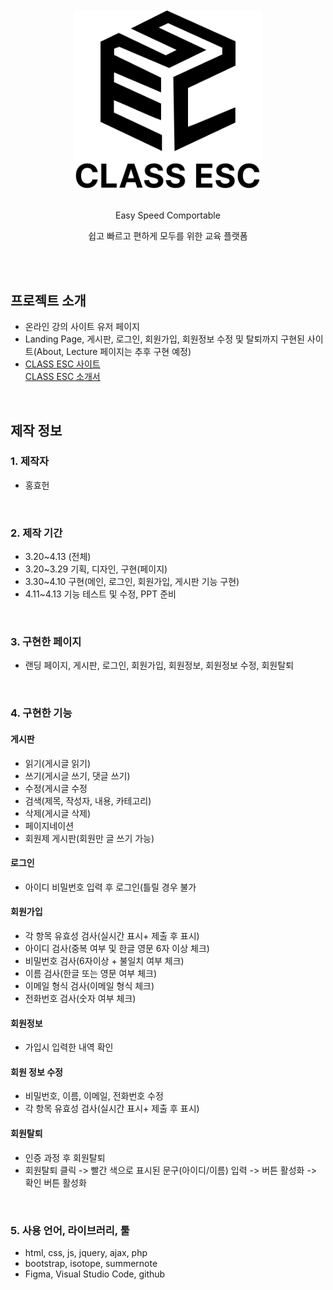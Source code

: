 <br>
<br>
<div align="center">
    <img src="images/logo.svg" style="width: 300px; min-width: 140px;">
</div>

<br> 

<div align="center">
    <p> Easy Speed Comportable </p>
    <p> 쉽고 빠르고 편하게 모두를 위한 교육 플랫폼  </p>
</div>


<br>

<br>

## 프로젝트 소개
- 온라인 강의 사이트 유저 페이지
- Landing Page, 게시판, 로그인, 회원가입, 회원정보 수정 및 탈퇴까지 구현된 사이트(About, Lecture 페이지는 추후 구현 예정)
- [CLASS ESC 사이트](http://myst.dothome.co.kr/esc4/index.php) <br>
  [CLASS ESC 소개서](https://github.com/threehHong/CLASS_ESC_userPage/blob/main/CLASS%20ESC%20%EC%86%8C%EA%B0%9C%EC%84%9C.pdf)

<br>

## 제작 정보

### 1. 제작자
- 홍효헌

<br>

### 2. 제작 기간 
- 3.20~4.13 (전체)
- 3.20~3.29 기획, 디자인, 구현(페이지)
- 3.30~4.10 구현(메인, 로그인, 회원가입, 게시판 기능 구현)
- 4.11~4.13 기능 테스트 및 수정, PPT 준비

<br>

### 3. 구현한 페이지
- 랜딩 페이지, 게시판,  로그인, 회원가입, 회원정보, 회원정보 수정, 회원탈퇴

<br>

### 4. 구현한 기능
#### 게시판
- 읽기(게시글 읽기)
- 쓰기(게시글 쓰기, 댓글 쓰기)
- 수정(게시글 수정
- 검색(제목, 작성자, 내용, 카테고리)
- 삭제(게시글 삭제)
- 페이지네이션
- 회원제 게시판(회원만 글 쓰기 가능)

#### 로그인
- 아이디 비밀번호 입력 후 로그인(틀릴 경우 불가

#### 회원가입
- 각 항목 유효성 검사(실시간 표시+ 제출 후 표시)
- 아이디 검사(중복 여부 및 한글 영문 6자 이상 체크)
- 비밀번호 검사(6자이상 + 불일치 여부 체크)
- 이름 검사(한글 또는 영문 여부 체크)
- 이메일 형식 검사(이메일 형식 체크)
- 전화번호 검사(숫자 여부 체크) 

#### 회원정보
- 가입시 입력한 내역 확인

#### 회원 정보 수정
- 비밀번호, 이름, 이메일, 전화번호 수정
- 각 항목 유효성 검사(실시간 표시+ 제출 후 표시)

#### 회원탈퇴
- 인증 과정 후 회원탈퇴
- 회원탈퇴 클릭 -> 빨간 색으로 표시된 문구(아이디/이름) 입력 -> 버튼 활성화 -> 확인 버튼 활성화

<br>

### 5. 사용 언어, 라이브러리, 툴
- html, css, js, jquery, ajax, php
- bootstrap, isotope, summernote
- Figma, Visual Studio Code, github

